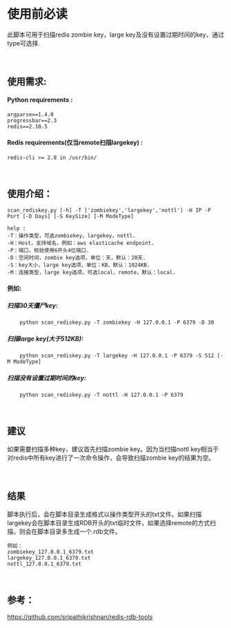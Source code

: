 使用前必读
===========
此脚本可用于扫描redis zombie key，large key及没有设置过期时间的key，通过type可选择.
<br/> 
<br/> 
<br/> 

## 使用需求:
#### Python requirements : 
    argparse==1.4.0
    progressbar==2.3
    redis==2.10.5
#### Redis requirements(仅当remote扫描largekey) :
    redis-cli >= 2.8 in /usr/bin/
<br/> 

## 使用介绍：
    scan_rediskey.py [-h] -T ['zombiekey','largekey','nottl'] -H IP -P Port [-D Days] [-S KeySize] [-M ModeType]
    
    help :
    -T：操作类型，可选zombiekey，largekey，nottl.
    -H：Host，支持域名，例如：aws elasticache endpoint.
    -P：端口，校验使用6开头4位端口.
    -D：空闲时间，zombie key选项，单位：天，默认：20天.
    -S：key大小，large key选项，单位：KB，默认：1024KB.
    -M：连接类型，large key选项，可选local，remote，默认：local.
#### 例如:
##### 扫描30天僵尸key:
```
    python scan_rediskey.py -T zombiekey -H 127.0.0.1 -P 6379 -D 30
```
##### 扫描large key(大于512KB):
```
    python scan_rediskey.py -T largekey -H 127.0.0.1 -P 6379 -S 512 [-M ModeType]
```
##### 扫描没有设置过期时间的key:
```
    python scan_rediskey.py -T nottl -H 127.0.0.1 -P 6379
```
<br/> 

## 建议
如果需要扫描多种key，建议首先扫描zombie key。因为当扫描nottl key相当于对redis中所有key进行了一次命令操作，会导致扫描zombie key的结果为空。
<br/> 
<br/> 
<br/> 

## 结果
脚本执行后，会在脚本目录生成格式以操作类型开头的txt文件。如果扫描largekey会在脚本目录生成RDB开头的txt临时文件，如果选择remote的方式扫描，则会在脚本目录多生成一个.rdb文件。

    例如：
    zombiekey_127.0.0.1_6379.txt
    largekey_127.0.0.1_6379.txt
    nottl_127.0.0.1_6379.txt
<br/> 

## 参考：
  https://github.com/sripathikrishnan/redis-rdb-tools
